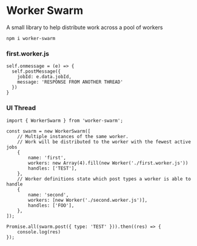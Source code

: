 # Worker Swarm

A small library to help distribute work across a pool of workers

```
npm i worker-swarm
```

### first.worker.js

```TS
self.onmessage = (e) => {
  self.postMessage({
    jobId: e.data.jobId,
    message: 'RESPONSE FROM ANOTHER THREAD'
  })
}
```

### UI Thread

```TS
import { WorkerSwarm } from 'worker-swarm';

const swarm = new WorkerSwarm([
    // Multiple instances of the same worker.
    // Work will be distributed to the worker with the fewest active jobs
    {
        name: 'first',
        workers: new Array(4).fill(new Worker('./first.worker.js'))
        handles: ['TEST'],
    },
    // Worker definitions state which post types a worker is able to handle
    {
        name: 'second',
        workers: [new Worker('./second.worker.js')],
        handles: ['FOO'],
    },
]);

Promise.all(swarm.post({ type: 'TEST' })).then((res) => {
    console.log(res)
});
```
